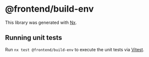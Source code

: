 # @frontend/build-env

This library was generated with [Nx](https://nx.dev).

## Running unit tests

Run `nx test @frontend/build-env` to execute the unit tests via [Vitest](https://vitest.dev/).
